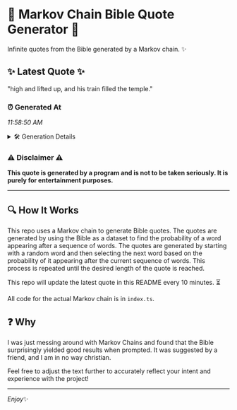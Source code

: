 # 📖 Markov Chain Bible Quote Generator 📖

Infinite quotes from the Bible generated by a Markov chain. ✨

## ✨ Latest Quote ✨
"high and lifted up, and his train filled the temple."

### ⏰ Generated At
*11:58:50 AM*

<details>
    <summary>🛠️ Generation Details</summary>
    <p>
        <strong>🌱 Seed:</strong> high<br>
        <strong>🔄 Iterations:</strong> 9<br>
        <strong>📜 Context History:</strong><br>[ high ]: and<br>[ high, and ]: lifted<br>[ high, and, lifted ]: up,<br>[ high, and, lifted, up, ]: and<br>[ high, and, lifted, up,, and ]: his<br>[ high, and, lifted, up,, and, his ]: train<br>[ and, lifted, up,, and, his, train ]: filled<br>[ lifted, up,, and, his, train, filled ]: the<br>[ up,, and, his, train, filled, the ]: temple.<br>
    </p>
</details>

### ⚠️ Disclaimer ⚠️
**This quote is generated by a program and is not to be taken seriously. It is purely for entertainment purposes.**

---

## 🔍 How It Works

This repo uses a Markov chain to generate Bible quotes. The quotes are generated by using the Bible as a dataset to find the probability of a word appearing after a sequence of words. The quotes are generated by starting with a random word and then selecting the next word based on the probability of it appearing after the current sequence of words. This process is repeated until the desired length of the quote is reached.

This repo will update the latest quote in this README every 10 minutes. ⏳

All code for the actual Markov chain is in `index.ts`.

## ❓ Why

I was just messing around with Markov Chains and found that the Bible surprisingly yielded good results when prompted. 
It was suggested by a friend, and I am in no way christian.

Feel free to adjust the text further to accurately reflect your intent and experience with the project!

---

*Enjoy*✨
